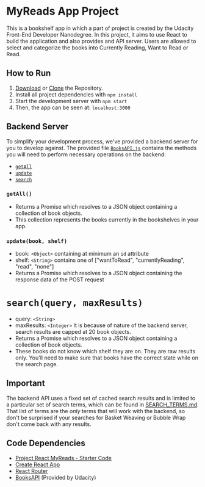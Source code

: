 # MyReads App Project

This is a bookshelf app in which a part of project is created by the Udacity Front-End Developer Nanodegree. In this project, it aims to use React to build the application and also provides and API server. Users are allowed to select and categorize the books into Currently Reading, Want to Read or Read. 


## How to Run

1. [Download](https://github.com/linclsdy/MyReadsApp/archive/master.zip) or [Clone](https://github.com/linclsdy/MyReadsApp.git) the Repository.
2. Install all project dependencies with `npm install`
3. Start the development server with `npm start`
4. Then, the app can be seen at: `localhost:3000` 


## Backend Server

To simplify your development process, we've provided a backend server for you to develop against. The provided file [`BooksAPI.js`](src/BooksAPI.js) contains the methods you will need to perform necessary operations on the backend:

* [`getAll`](#getall)
* [`update`](#update)
* [`search`](#search)


### `getAll()`
* Returns a Promise which resolves to a JSON object containing a collection of book objects.
* This collection represents the books currently in the bookshelves in your app.

### `update(book, shelf)`
* book: `<Object>` containing at minimum an `id` attribute
* shelf: `<String>` contains one of ["wantToRead", "currentlyReading", "read", "none"]  
* Returns a Promise which resolves to a JSON object containing the response data of the POST request

# `search(query, maxResults)`
* query: `<String>`
* maxResults: `<Integer>` It is because of nature of the backend server, search results are capped at 20 book objects.
* Returns a Promise which resolves to a JSON object containing a collection of book objects.
* These books do not know which shelf they are on. They are raw results only. You'll need to make sure that books have the correct state while on the search page.


## Important
The backend API uses a fixed set of cached search results and is limited to a particular set of search terms, which can be found in [SEARCH_TERMS.md](SEARCH_TERMS.md). That list of terms are the _only_ terms that will work with the backend, so don't be surprised if your searches for Basket Weaving or Bubble Wrap don't come back with any results.

## Code Dependencies
* [Project React MyReads - Starter Code](https://github.com/udacity/reactnd-project-myreads-starter)
* [Create React App](https://github.com/facebookincubator/create-react-app)
* [React Router](https://www.npmjs.com/package/react-router-dom)
* [BooksAPI](src/BooksAPI.js) (Provided by Udacity)


